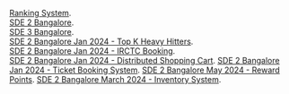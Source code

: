 

[Ranking System](https://leetcode.com/discuss/interview-question/system-design/3866514/Ranking-System-or-Tesco-or-SDE3-or-Bangalore). <br>
[SDE 2 Bangalore](https://leetcode.com/discuss/interview-experience/5559579/Tesco-or-SDE-2-or-Bengaluru/). <br>
[SDE 3 Bangalore](https://leetcode.com/discuss/interview-experience/5193274/Tesco-SDE-3-Bangalore-Offer-(From-5-LPA-to-66LPA-in-6-years)/). <br>
[SDE 2 Bangalore Jan 2024 - Top K Heavy Hitters](https://leetcode.com/discuss/interview-experience/5194043/Tesco-or-SDE-II-or-Interview-Experience-or-January-2024). <br>
[SDE 2 Bangalore Jan 2024 - IRCTC Booking](https://leetcode.com/discuss/interview-experience/5306198/SDE3-or-Tesco-or-Bangalore). <br>
[SDE 2 Bangalore Jan 2024 - Distributed Shopping Cart](https://leetcode.com/discuss/interview-experience/5251355/Tesco-or-SDE3-or-Bangalore-or-may-2024).
[SDE 2 Bangalore Jan 2024 - Ticket Booking System](https://leetcode.com/discuss/interview-experience/3394551/Tesco-or-SDE2-or-Bangalore-or-Feb-2023).
[SDE 2 Bangalore May 2024 - Reward Points](https://leetcode.com/discuss/interview-question/5142404/Tesco-System-Design/).
[SDE 2 Bangalore March 2024 - Inventory System](https://leetcode.com/discuss/interview-experience/4832047/Tesco-or-SDE2).